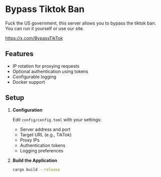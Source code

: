 # Bypass Tiktok Ban

Fuck the US government, this server allows you to bypass the tiktok ban. You can run it yourself or use our site.

https://x.com/BypassTikTok

## Features

- IP rotation for proxying requests
- Optional authentication using tokens
- Configurable logging
- Docker support

## Setup

1. **Configuration**

   Edit `config/config.toml` with your settings:
   - Server address and port
   - Target URL (e.g., TikTok)
   - Proxy IPs
   - Authentication tokens
   - Logging preferences

2. **Build the Application**

   ```bash
   cargo build --release
